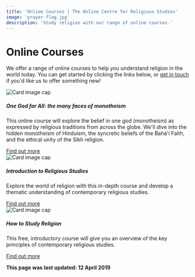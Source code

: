 ```yaml
---
title: 'Online Courses | The Online Centre for Religious Studies'
image: 'prayer-flag.jpg'
description: 'Study religion with our range of online courses.'
---
```

# Online Courses
We offer a range of online courses to help you understand religion in the world today. You can get started by clicking the links below, or [get in touch](/contact/) if you'd like us to offer something new!

<div class="card-group mb-3">
  <div class="card">
    <img class="card-img-top" src="/img/coursecard-monotheism-540.png" alt="Card image cap">
    <div class="card-body">
      <h5 class="card-title">One God for All: the many faces of monotheism</h5>
      <p class="card-text">This online course will explore the belief in one god (monotheism) as expressed by religious traditions from across the globe. We'll dive into the hidden monotheism of Hinduism, the syncretic beliefs of the Bahá'í Faith, and the ethical unity of the Sikh religion.</p>
      <a href="https://ocrs.thinkific.com/courses/one-god-for-all-the-many-faces-of-monotheism" target="_blank" class="btn btn-success text-white">Find out more</a>
    </div>
  </div>
  <div class="card">
    <img class="card-img-top" src="/img/coursecard-intro-540.png" alt="Card image cap">
    <div class="card-body">
      <h5 class="card-title">Introduction to Religious Studies</h5>
      <p class="card-text">Explore the world of religion with this in-depth course and develop a thematic understanding of contemporary religious studies.</p>
      <a href="https://ocrs.thinkific.com/courses/introduction-to-religious-studies" target="_blank" class="btn btn-success text-white">Find out more</a>
    </div>
  </div>
  <div class="card">
    <img class="card-img-top" src="/img/coursecard-howtostudy-540.png" alt="Card image cap">
    <div class="card-body">
      <h5 class="card-title">How to Study Religion</h5>
      <p class="card-text">This free, introductory course will give you an overview of the key principles of contemporary religious studies.</p>
      <a href="https://ocrs.thinkific.com/courses/how-to-study-religion" target="_blank" class="btn btn-success text-white">Find out more</a>
    </div>
  </div>
</div>

**This page was last updated: 12 April 2019**